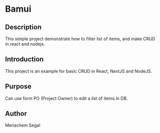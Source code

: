 # Bamui

## Description
This simple project demonstrate how to filter list of items, and make CRUD in react and nodejs.

## Introduction
This project is an example for basic CRUD in React, NextJS and NodeJS.

## Purpose
Can use form PO (Project Owner) to edit a list of items in DB.

## Author
Menachem Segal 